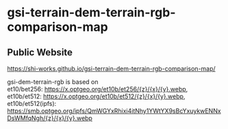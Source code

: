 # gsi-terrain-dem-terrain-rgb-comparison-map
## Public Website
https://shi-works.github.io/gsi-terrain-dem-terrain-rgb-comparison-map/

gsi-dem-terrain-rgb is based on  
et10/bet256: https://x.optgeo.org/et10b/et256/{z}/{x}/{y}.webp,  
et10b/et512: https://x.optgeo.org/et10b/et512/{z}/{x}/{y}.webp,  
et10b/et512(ipfs): https://smb.optgeo.org/ipfs/QmWGYxRhixi4itNhy1YWtYX9sBcYxuykwENNxDsWMfqNgh/{z}/{x}/{y}.webp
